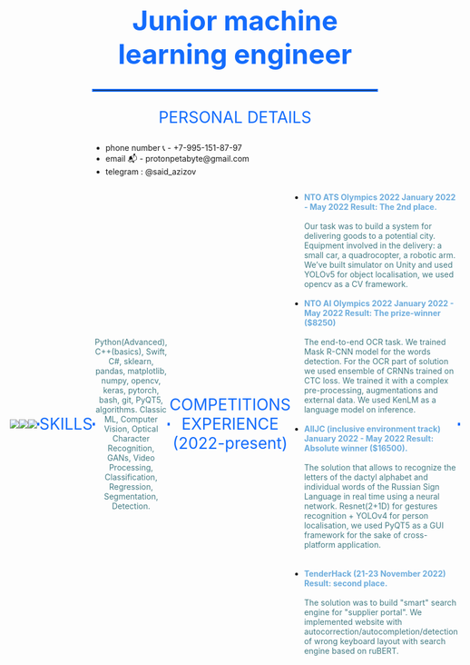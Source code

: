 <h1 style="font-size: 48px; text-align: center; color: rgb(20,108,252);">
Junior machine learning engineer
</h1>

<hr style="border: 2px solid rgb(20,108,252);">
<p style="text-align:center; font-size:28px; color: rgb(20,108,252);">
    PERSONAL DETAILS
</p>
 <ul>
    <li>phone number 📞 - +7-995-151-87-97</li>
    <li>email 📬 - protonpetabyte@gmail.com</li>
    <li>telegram : @said_azizov</li>
</ul>

<div style="align-items: center; display: flex; justify-content: center;">
    <a>
        <img src="https://road-to-kaggle-grandmaster.vercel.app/api/badges/michaelcripman/dataset" />
    </a>
    <a>
        <img src="https://road-to-kaggle-grandmaster.vercel.app/api/badges/michaelcripman/notebook" />
    </a>
    <a>
        <img src="https://github-readme-stats.vercel.app/api/top-langs/?username=proton-bit&theme=transparent&hide_border=true" />
    </a>

<hr style="border: 2px solid rgb(20,108,252);">
    <p style="text-align:center; font-size:28px; color: rgb(20,108,252);">
        SKILLS
    </p>
<hr style="border: 2px solid rgb(20,108,252);">
    <p style="text-align: center; color: rgb(68,124,132);">
        Python(Advanced), C++(basics), Swift, C#, sklearn, pandas, matplotlib, numpy, opencv, keras, pytorch, bash, git, PyQT5, algorithms. Classic ML, Computer Vision, Optical Character Recognition, GANs, Video Processing, Classification, Regression, Segmentation, Detection.
    </p>

<hr style="border: 2px solid rgb(20,108,252);">

<p style="text-align:center; font-size:28px; color: rgb(20,108,252);">
    COMPETITIONS EXPERIENCE (2022-present)
</p>

<ul>
    <li>
        <b style="color: rgb(108,172,220);">
            NTO ATS Olympics 2022 January 2022 - May 2022 Result: The 2nd place.
        </b>
        <br>
        <br>
        <a style="text-align: center; color: rgb(68,124,132);">
            Our task was to build a system for delivering goods to a potential city. Equipment involved in the delivery: a small car, a quadrocopter, a robotic arm. We’ve built simulator on Unity and used YOLOv5 for object localisation, we used opencv as a CV framework.
        </a>
        <br>
        <br>
    </li>
    <li>
        <b style="color: rgb(108,172,220);">
            NTO AI Olympics 2022 January 2022 - May 2022 Result: The prize-winner ($8250)
        </b>
        <br>
        <br>
        <a style="text-align: center; color: rgb(68,124,132);">
            The end-to-end OCR task. We trained Mask R-CNN model for the words detection. For the OCR part of solution we used ensemble of CRNNs trained on CTC loss. We trained it with a complex pre-processing, augmentations and external data. We used KenLM as a language model on inference.
        </a>
        <br>
        <br>
    </li>
    <li>
        <b style="color: rgb(108,172,220);">
            AIIJC (inclusive environment track) January 2022 - May 2022 Result: Absolute winner ($16500).
        </b>
        <br>
        <br>
        <a style="text-align: center; color: rgb(68,124,132);">
            The solution that allows to recognize the letters of the dactyl alphabet and individual words of the Russian Sign Language in real time using a neural network. Resnet(2+1D) for gestures recognition + YOLOv4 for person localisation, we used PyQT5 as a GUI framework for the sake of cross-platform application.
        </a>
    </li>
    <br>
    <br>
    <li>
        <b style="color: rgb(108,172,220);">
           TenderHack (21-23 November 2022) Result: second place.
        </b>
        <br>
        <br>
        <a style="text-align: center; color: rgb(68,124,132);">
            The solution was to build "smart" search engine for "supplier portal". We implemented website with autocorrection/autocompletion/detection of wrong keyboard layout with search engine based on ruBERT.
        </a>
    </li>
</ul>
<hr style="border: 2px solid rgb(20,108,252);">
